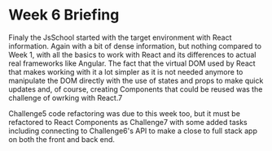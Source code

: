 # Week 6 Briefing

Finaly the JsSchool started with the target environment with React information.
Again with a bit of dense information, but nothing compared to Week 1, with all the basics to work with React and its differences to actual real frameworks like Angular.
The fact that the virtual DOM used by React that makes working with it a lot simpler as it is not needed anymore to manipulate the DOM directly with the use of states and props to make quick updates and, of course, creating Components that could be reused was the challenge of owrking with React.7

Challenge5 code refactoring was due to this week too, but it must be refactored to React Components as Challenge7 with some added tasks including connecting to Challenge6's API to make a close to full stack app on both the front and back end.
